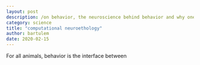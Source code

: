```yaml
---
layout: post
description: /on behavior, the neuroscience behind behavior and why one would care.
category: science
title: "computational neuroethology"
author: bartulem
date: 2020-02-15
---
```


For all animals, behavior is the interface between 
